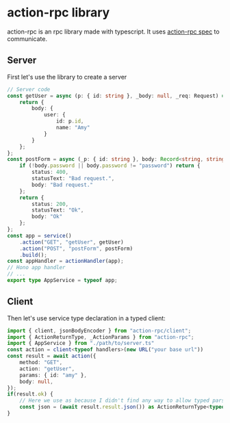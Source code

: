 # action-rpc library
action-rpc is an rpc library made with typescript. It uses [action-rpc spec](./SPEC.md) to communicate.
## Server
First let's use the library to create a server
```ts
// Server code
const getUser = async (p: { id: string }, _body: null, _req: Request) => {
	return {
		body: {
			user: {
				id: p.id,
				name: "Amy"
			}
		}
	};
};
const postForm = async (_p: { id: string }, body: Record<string, string>) => {
	if (!body.password || body.password != "password") return {
		status: 400,
		statusText: "Bad request.",
		body: "Bad request."
	};
	return {
		status: 200,
		statusText: "Ok",
		body: "Ok"
	};
};
const app = service()
	.action("GET", "getUser", getUser)
	.action("POST", "postForm", postForm)
	.build();
const appHandler = actionHandler(app);
// Hono app handler
// ...
export type AppService = typeof app;
```
## Client
Then let's use service type declaration in a typed client:
```ts
import { client, jsonBodyEncoder } from "action-rpc/client";
import { ActionReturnType, _ActionParams } from "action-rpc";
import { AppService } from "./path/to/server.ts"
const action = client<typeof handlers>(new URL("your base url"))
const result = await action({
	method: "GET",
	action: "getUser",
	params: { id: "amy" },
	body: null,
});
if(result.ok) {
	// Here we use as because I didn't find any way to allow typed parsing of BodyInit
	const json = (await result.result.json()) as ActionReturnType<typeof handlers, "GET", "getUser">;
}
```